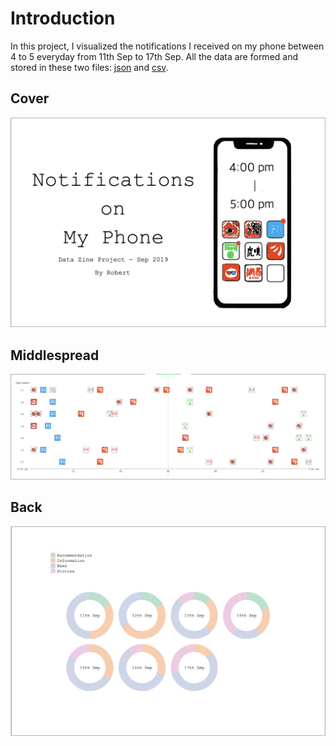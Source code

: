 # Introduction
In this project, I visualized the notifications I received on my phone between 4 to 5 everyday from 11th Sep to 17th Sep. All the data are formed and stored in these two files: [json](https://github.com/HaochenXiong/my-cdv-fall19/blob/master/my-work/week4/data%20zine%20project/data1.json) and [csv](https://github.com/HaochenXiong/my-cdv-fall19/blob/master/my-work/week4/data%20zine%20project/data.csv).

## Cover
![cover](https://github.com/HaochenXiong/my-cdv-fall19/blob/master/my-work/week4/data%20zine%20project/cover.png)

## Middlespread
![middlespread](https://github.com/HaochenXiong/my-cdv-fall19/blob/master/my-work/week4/data%20zine%20project/middlespread.png)

## Back
![back](https://github.com/HaochenXiong/my-cdv-fall19/blob/master/my-work/week4/data%20zine%20project/back.png)
